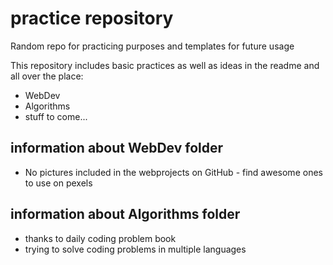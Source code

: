 # practice repository
Random repo for practicing purposes and templates for future usage

This repository includes basic practices as well as ideas in the readme and all over the place:
  - WebDev
  - Algorithms
  - stuff to come...

## information about WebDev folder
  - No pictures included in the webprojects on GitHub - find awesome ones to use on pexels
  
## information about Algorithms folder
  - thanks to daily coding problem book
  - trying to solve coding problems in multiple languages
